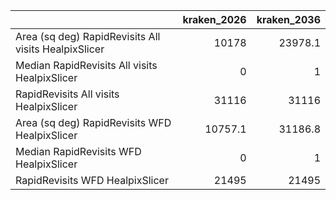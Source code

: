 |                                                      |   kraken_2026 |   kraken_2036 |
|:-----------------------------------------------------|--------------:|--------------:|
| Area (sq deg) RapidRevisits All visits HealpixSlicer |       10178   |       23978.1 |
| Median RapidRevisits All visits HealpixSlicer        |           0   |           1   |
| RapidRevisits All visits HealpixSlicer               |       31116   |       31116   |
| Area (sq deg) RapidRevisits WFD HealpixSlicer        |       10757.1 |       31186.8 |
| Median RapidRevisits WFD HealpixSlicer               |           0   |           1   |
| RapidRevisits WFD HealpixSlicer                      |       21495   |       21495   |
